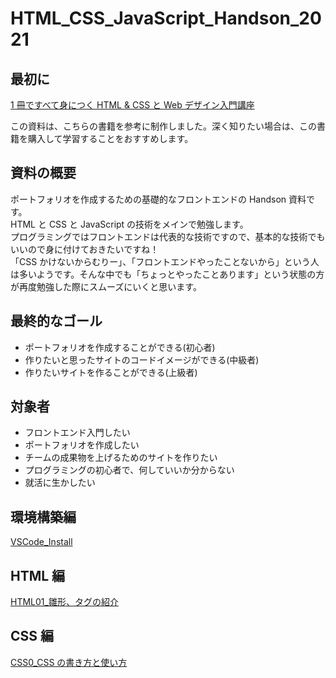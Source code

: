 # HTML_CSS_JavaScript_Handson_2021

## 最初に

[1 冊ですべて身につく HTML & CSS と Web デザイン入門講座](https://www.amazon.co.jp/dp/4797398892?tag=mybest_presses_5643-22)

この資料は、こちらの書籍を参考に制作しました。深く知りたい場合は、この書籍を購入して学習することをおすすめします。

## 資料の概要

ポートフォリオを作成するための基礎的なフロントエンドの Handson 資料です。  
HTML と CSS と JavaScript の技術をメインで勉強します。  
プログラミングではフロントエンドは代表的な技術ですので、基本的な技術でもいいので身に付けておきたいですね！  
「CSS かけないからむりー」、「フロントエンドやったことないから」という人は多いようです。そんな中でも「ちょっとやったことあります」という状態の方が再度勉強した際にスムーズにいくと思います。

## 最終的なゴール

- ポートフォリオを作成することができる(初心者)
- 作りたいと思ったサイトのコードイメージができる(中級者)
- 作りたいサイトを作ることができる(上級者)

## 対象者

- フロントエンド入門したい
- ポートフォリオを作成したい
- チームの成果物を上げるためのサイトを作りたい
- プログラミングの初心者で、何していいか分からない
- 就活に生かしたい

## 環境構築編

[VSCode_Install](https://github.com/cistLT-Club/HTML_CSS_JavaScript_Handson_2021/blob/master/VSCode.md)

## HTML 編

[HTML01\_雛形、タグの紹介](https://github.com/cistLT-Club/HTML_CSS_JavaScript_Handson_2021/blob/master/HTML/html1.md)

## CSS 編

[CSS0_CSS の書き方と使い方](https://github.com/cistLT-Club/HTML_CSS_JavaScript_Handson_2021/blob/master/CSS/css1.md)
